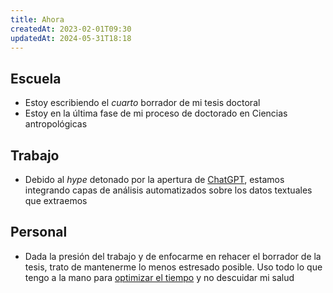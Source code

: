 ```yaml
---
title: Ahora
createdAt: 2023-02-01T09:30
updatedAt: 2024-05-31T18:18
---
```


## Escuela

- Estoy escribiendo el *cuarto* borrador de mi tesis doctoral
- Estoy en la última fase de mi proceso de doctorado en Ciencias antropológicas

## Trabajo

- Debido al *hype* detonado por la apertura de [ChatGPT](https://es.wikipedia.org/wiki/ChatGPT#Recepci%C3%B3n), estamos integrando capas de análisis automatizados sobre los datos textuales que extraemos

## Personal

- Dada la presión del trabajo y de enfocarme en rehacer el borrador de la tesis, trato de mantenerme lo menos estresado posible. Uso todo lo que tengo a la mano para [optimizar el tiempo](optimizar-el-tiempo) y no descuidar mi salud
